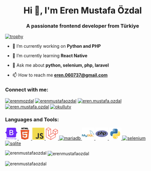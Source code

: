 <!--
https://rahuldkjain.github.io/gh-profile-readme-generator/
-->

<!-- ![MasterHead](https://i.ibb.co/tCRC9mV/OIG2.jpg) -->
<h1 align="center">Hi 👋, I'm Eren Mustafa Özdal</h1>
<h3 align="center">A passionate frontend developer from Türkiye</h3>

[![trophy](https://github-profile-trophy.vercel.app/?username=erenmustafaozdal&theme=onedark)](https://github.com/ryo-ma/github-profile-trophy)

- 🔭 I’m currently working on **Python and PHP**

- 🌱 I’m currently learning **React Native**

- 💬 Ask me about **python, selenium, php, laravel**

- 📫 How to reach me **eren.060737@gmail.com**

<h3 align="left">Connect with me:</h3>
<p align="left">
<a href="https://twitter.com/erenmozdal" target="blank"><img align="center" src="https://raw.githubusercontent.com/rahuldkjain/github-profile-readme-generator/master/src/images/icons/Social/twitter.svg" alt="erenmozdal" height="30" width="40" /></a>
<a href="https://linkedin.com/in/erenmustafaozdal" target="blank"><img align="center" src="https://raw.githubusercontent.com/rahuldkjain/github-profile-readme-generator/master/src/images/icons/Social/linked-in-alt.svg" alt="erenmustafaozdal" height="30" width="40" /></a>
<a href="https://fb.com/eren.mustafa.ozdal" target="blank"><img align="center" src="https://raw.githubusercontent.com/rahuldkjain/github-profile-readme-generator/master/src/images/icons/Social/facebook.svg" alt="eren.mustafa.ozdal" height="30" width="40" /></a>
<a href="https://instagram.com/eren.mustafa.ozdal" target="blank"><img align="center" src="https://raw.githubusercontent.com/rahuldkjain/github-profile-readme-generator/master/src/images/icons/Social/instagram.svg" alt="eren.mustafa.ozdal" height="30" width="40" /></a>
<a href="https://www.youtube.com/c/okullutv" target="blank"><img align="center" src="https://raw.githubusercontent.com/rahuldkjain/github-profile-readme-generator/master/src/images/icons/Social/youtube.svg" alt="okullutv" height="30" width="40" /></a>
</p>

<h3 align="left">Languages and Tools:</h3>
<p align="left"> <a href="https://getbootstrap.com" target="_blank" rel="noreferrer"> <img src="https://raw.githubusercontent.com/devicons/devicon/master/icons/bootstrap/bootstrap-plain-wordmark.svg" alt="bootstrap" width="40" height="40"/> </a> <a href="https://www.w3.org/html/" target="_blank" rel="noreferrer"> <img src="https://raw.githubusercontent.com/devicons/devicon/master/icons/html5/html5-original-wordmark.svg" alt="html5" width="40" height="40"/> </a> <a href="https://developer.mozilla.org/en-US/docs/Web/JavaScript" target="_blank" rel="noreferrer"> <img src="https://raw.githubusercontent.com/devicons/devicon/master/icons/javascript/javascript-original.svg" alt="javascript" width="40" height="40"/> </a> <a href="https://laravel.com/" target="_blank" rel="noreferrer"> <img src="https://raw.githubusercontent.com/devicons/devicon/6910f0503efdd315c8f9b858234310c06e04d9c0/icons/laravel/laravel-original.svg" alt="laravel" width="40" height="40"/> </a> <a href="https://mariadb.org/" target="_blank" rel="noreferrer"> <img src="https://www.vectorlogo.zone/logos/mariadb/mariadb-icon.svg" alt="mariadb" width="40" height="40"/> </a> <a href="https://www.mysql.com/" target="_blank" rel="noreferrer"> <img src="https://raw.githubusercontent.com/devicons/devicon/master/icons/mysql/mysql-original-wordmark.svg" alt="mysql" width="40" height="40"/> </a> <a href="https://www.php.net" target="_blank" rel="noreferrer"> <img src="https://raw.githubusercontent.com/devicons/devicon/master/icons/php/php-original.svg" alt="php" width="40" height="40"/> </a> <a href="https://www.python.org" target="_blank" rel="noreferrer"> <img src="https://raw.githubusercontent.com/devicons/devicon/master/icons/python/python-original.svg" alt="python" width="40" height="40"/> </a> <a href="https://www.selenium.dev" target="_blank" rel="noreferrer"> <img src="https://raw.githubusercontent.com/detain/svg-logos/780f25886640cef088af994181646db2f6b1a3f8/svg/selenium-logo.svg" alt="selenium" width="40" height="40"/> </a> <a href="https://www.sqlite.org/" target="_blank" rel="noreferrer"> <img src="https://www.vectorlogo.zone/logos/sqlite/sqlite-icon.svg" alt="sqlite" width="40" height="40"/> </a> </p>

<p><img align="left" src="https://github-readme-stats.vercel.app/api/top-langs?username=erenmustafaozdal&show_icons=true&locale=en&layout=compact" alt="erenmustafaozdal" /></p>

<p>&nbsp;<img align="center" src="https://github-readme-stats.vercel.app/api?username=erenmustafaozdal&show_icons=true&locale=en" alt="erenmustafaozdal" /></p>

<p><img align="center" src="https://github-readme-streak-stats.herokuapp.com/?user=erenmustafaozdal&" alt="erenmustafaozdal" /></p>
